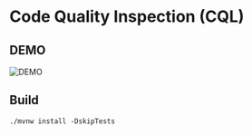 # Code Quality Inspection (CQL)

## DEMO
![DEMO](https://i.imgur.com/MZeadP5.png)

## Build

```shell script
./mvnw install -DskipTests
```

